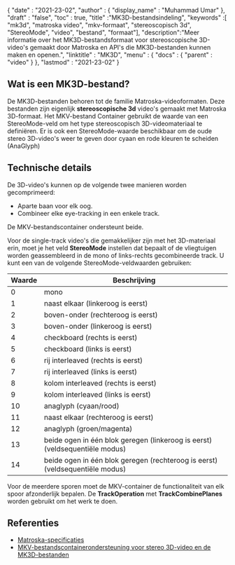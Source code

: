 {
  "date" : "2021-23-02",
  "author" : {
    "display_name" : "Muhammad Umar"
},
  "draft" : "false",
  "toc" : true,
  "title" :"MK3D-bestandsindeling",
  "keywords" :[ "mk3d", "matroska video", "mkv-formaat", "stereoscopisch 3d", "StereoMode", "video", "bestand", "formaat"],
  "description":"Meer informatie over het MK3D-bestandsformaat voor stereoscopische 3D-video's gemaakt door Matroska en API's die MK3D-bestanden kunnen maken en openen.",
  "linktitle" : "MK3D",
  "menu" : {
    "docs" : {
      "parent" : "video"
}
},
  "lastmod" : "2021-23-02"
}

## Wat is een MK3D-bestand? ##

De MK3D-bestanden behoren tot de familie Matroska-videoformaten. Deze bestanden zijn eigenlijk **stereoscopische 3d** video's gemaakt met Matroska 3D-formaat. Het MKV-bestand Container gebruikt de waarde van een StereoMode-veld om het type stereoscopisch 3D-videomateriaal te definiëren. Er is ook een StereoMode-waarde beschikbaar om de oude stereo 3D-video's weer te geven door cyaan en rode kleuren te scheiden (AnaGlyph)

## Technische details ##
De 3D-video's kunnen op de volgende twee manieren worden gecomprimeerd:

- Aparte baan voor elk oog.
- Combineer elke eye-tracking in een enkele track.

De MKV-bestandscontainer ondersteunt beide.

Voor de single-track video's die gemakkelijker zijn met het 3D-materiaal erin, moet je het veld **StereoMode** instellen dat bepaalt of de vliegtuigen worden geassembleerd in de mono of links-rechts gecombineerde track. U kunt een van de volgende StereoMode-veldwaarden gebruiken:

|Waarde | Beschrijving |
|---|---|
|0| mono|
|1| naast elkaar (linkeroog is eerst)|
|2| boven-onder (rechteroog is eerst)|
|3| boven-onder (linkeroog is eerst)|
|4| checkboard (rechts is eerst)|
|5| checkboard (links is eerst)|
|6| rij interleaved (rechts is eerst)|
|7| rij interleaved (links is eerst)|
|8| kolom interleaved (rechts is eerst)|
|9| kolom interleaved (links is eerst)|
|10| anaglyph (cyaan/rood)|
|11| naast elkaar (rechteroog is eerst)|
|12| anaglyph (groen/magenta)|
|13| beide ogen in één blok geregen (linkeroog is eerst) (veldsequentiële modus)|
|14| beide ogen in één blok geregen (rechteroog is eerst) (veldsequentiële modus)|

Voor de meerdere sporen moet de MKV-container de functionaliteit van elk spoor afzonderlijk bepalen. De **TrackOperation** met **TrackCombinePlanes** worden gebruikt om het werk te doen.


## Referenties ##

- [Matroska-specificaties](https://www.matroska.org/technical/notes.html)
- [MKV-bestandscontainerondersteuning voor stereo 3D-video en de MK3D-bestanden](https://3dvision-blog.com/5520-mkv-file-container-support-for-stereo-3d-video-and-the-mk3d-files/)

